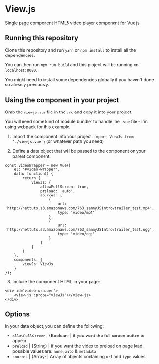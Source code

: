 # View.js

Single page component HTML5 video player component for Vue.js

## Running this repository

Clone this repository and run ` yarn ` or ` npm install ` to install all the dependencies.

You can then run ` npm run build ` and this project will be running on ` localhost:8080 `.

You might need to install some dependencies globally if you haven't done so already previously.

## Using the component in your project

Grab the ` viewjs.vue ` file in the ` src ` and copy it into your project.

You will need some kind of module bundler to handle the `.vue` file - I'm using webpack for this example.

1. Import the component into your project:
` import ViewJs from './viewjs.vue'; ` (or whatever path you need)

2. Define a data object that will be passed to the component on your parent component:
```
const videoWrapper = new Vue({
    el: '#video-wrapper',
    data: function() {
        return {
            viewJs: {
                allowFullScreen: true,
                preload: 'auto',
                sources: [
                    {
                        url: 'http://nettuts.s3.amazonaws.com/763_sammyJSIntro/trailer_test.mp4',
                        type: 'video/mp4'
                    },
                    {
                        url: 'http://nettuts.s3.amazonaws.com/763_sammyJSIntro/trailer_test.ogg',
                        type: 'video/ogg'
                    }
                ]
            }
        }
    },
    components: {
        viewJs: ViewJs
    }
});
```

3. Include the component HTML in your page:
```
<div id="video-wrapper">
    <view-js :props="viewJs"></view-js>
</div>
```

## Options

In your data object, you can define the following:
- `allowFullScreen` | {Boolean} | if you want the full screen button to appear
- `preload`         | {String}  | if you want the video to preload on page load. possible values are: ` none `, ` auto ` & ` metadata `
- `sources`         | {Array}   | Array of objects containing ` url ` and ` type ` values
